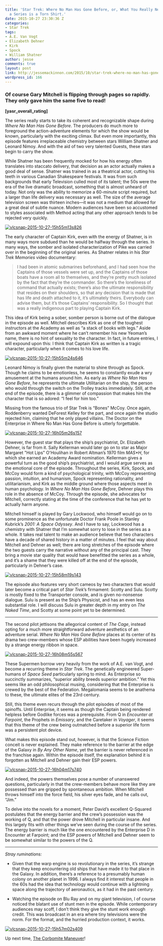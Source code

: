```yaml
---
title: 'Star Trek: Where No Man Has Gone Before, or, What You Really Need to Sell
  a Series is a Torn Shirt.'
date: 2015-10-27 23:30:36 Z
categories:
- Star Trek
tags:
- A.E. Van Vogt
- Elizabeth Dehner
- Kirk
- Spock
- William Shatner
author: jesse
comments: true
layout: post
link: http://jessemackinnon.com/2015/10/star-trek-where-no-man-has-gone-before/
wordpress_id: 166
---
```


### Of course Gary Mitchell is flipping through pages so rapidly. They only gave him the same five to read!


**[yasr_overall_rating]**

The series really starts to take its coherent and recognizable shape during _Where No Man Has Gone Before_. The producers do much more to foreground the action-adventure elements for which the show would be known, particularly with the exciting climax. But even more importantly, this episode features irreplaceable chemistry between stars William Shatner and Leonard Nimoy. And with the aid of two very talented Guests, these stars begin to carry the show.

While Shatner has been frequently mocked for how his energy often translates into staccato delivery, that decision as an actor actually makes a good deal of sense. Shatner was trained in as a theatrical actor, cutting his teeth in various Canadian Shakespeare festivals. It was from such backgrounds that early Television culled most of its talent; the 50s were the era of the live dramatic broadcast, something that is almost unheard of today. Not only was the ability to memorize a 60-minute script required, but a larger than life delivery was necessary as well. The size of the average television screen was thirteen inches—it was not a medium that allowed for a great deal of subtle nuance. Modern audiences have been so accustomed to styles associated with Method acting that any other approach tends to be rejected very quickly.

[![vlcsnap-2015-10-27-15h55m13s826](http://jessemackinnon.com/wp-content/uploads/2015/10/vlcsnap-2015-10-27-15h55m13s826-300x225.png)](http://jessemackinnon.com/wp-content/uploads/2015/10/vlcsnap-2015-10-27-15h55m13s826.png)

The early character of Captain Kirk, even with the energy of Shatner, is in many ways more subdued than he would be halfway through the series. In many ways, the somber and isolated characterization of Pike was carried over in the beginning of the original series. As Shatner relates in his _Star Trek Memories_ video documentary:


<blockquote>I had been in atomic submarines beforehand, and I had seen how the Captains of those vessels were set up, and the Captains of those boats have a room all to themselves, and they’re pretty much isolated by the fact that they’re the commander. So there’s the loneliness of command that actually exists; there’s also the ultimate responsibility that resides on their shoulders, so that any decision that is made that has life and death attached to it, it’s ultimately theirs. Everybody can advise them, but it’s those Captains’ responsibility. So I thought that was a really indigenous part to playing Captain Kirk.</blockquote>


This idea of Kirk being a sober, somber person is borne out of the dialogue in the episode as well. Mitchell describes Kirk as one of the toughest instructors at the Academy as well as “a stack of books with legs.” Aside from an awkward moment where he can’t remember his new Yeoman’s name, there is no hint of sexuality to the character. In fact, in future entries, I will expound upon this: I think that Captain Kirk as written is a tragic character, particularly when it comes to his love life.

[![vlcsnap-2015-10-27-15h55m24s646](http://jessemackinnon.com/wp-content/uploads/2015/10/vlcsnap-2015-10-27-15h55m24s646-300x225.png)](http://jessemackinnon.com/wp-content/uploads/2015/10/vlcsnap-2015-10-27-15h55m24s646.png)

Leonard Nimoy is finally given the material to shine through as Spock. Though he claims to be emotionless, he seems to constantly exude a wry amusement at the humans around him. As early as _Where No Man Has Gone Before_, he represents the ultimate Utilitarian on the ship, the person who would through the switch on the Trolley tracks immediately. Still, at the end of the episode, there is a glimmer of compassion that makes him the character that is so adored: “I feel for him too.”

Missing from the famous trio of Star Trek is “Bones” McCoy. Once again, Roddenberry wanted DeForest Kelley for the part, and once again the studio rejected him, claiming that he only played villains. The Doctor on the Enterprise in Where No Man Has Gone Before is utterly forgettable.

[![vlcsnap-2015-10-27-16h05m26s157](http://jessemackinnon.com/wp-content/uploads/2015/10/vlcsnap-2015-10-27-16h05m26s157-300x225.png)](http://jessemackinnon.com/wp-content/uploads/2015/10/vlcsnap-2015-10-27-16h05m26s157.png)

However, the guest star that plays the ship’s psychiatrist, Dr. Elizabeth Dehner, is far from it. Sally Kellerman would later go on to star as Major Margaret "Hot Lips" O'Houlihan in Robert Altman’s 1970 film _M*A*S*H_, for which she earned an Academy Award nomination. Kellerman gives a powerful turn as the good ship’s psychiatrist, and I would argue serves as the emotional core of the episode. Throughout the series, Kirk, Spock, and McCoy would form a kind of psychological trinity, with McCoy representing passion, intuition, and humanism, Spock representing rationality, and utilitarianism, and Kirk as the middle ground where those aspects meet in human psychology. In _Where No Man Has Gone Before_, Dehner plays this role in the absence of McCoy. Through the episode, she advocates for Mitchell, correctly stating at the time of the conference that he has yet to actually harm anyone.

Mitchell himself is played by Gary Lockwood, who himself would go on to some prominence as the unfortunate Doctor Frank Poole in Stanley Kubrick’s _2001: A Space Odyssey_. And I have to say, Lockwood has a chemistry with Shatner that I’m somewhat sorry to lose in the series as a whole. It takes real talent to make an audience believe that two characters have a decade of shared history in a matter of minutes. I feel that way about Mitchell and Dehner as well; there are long stretches of the episode where the two guests carry the narrative without any of the principal cast. They bring a movie star quality that would have benefitted the series as a whole, and it’s a shame that they were killed off at the end of the episode, particularly in Dehner’s case.

[![vlcsnap-2015-10-27-15h58m19s143](http://jessemackinnon.com/wp-content/uploads/2015/10/vlcsnap-2015-10-27-15h58m19s143-300x225.png)](http://jessemackinnon.com/wp-content/uploads/2015/10/vlcsnap-2015-10-27-15h58m19s143.png)

The episode also features very short cameos by two characters that would later become a critical part of _Star Trek_’s firmament: Scotty and Sulu. Scotty is mostly fixed to the Transporter console, and is given no-nonsense dialogue. Sulu is present as the Ship’s Physicist, and has an even less substantial role. I will discuss Sulu in greater depth in my entry on _The Naked Time_, and Scotty at some point yet to be determined.



* * *



The second pilot jettisons the allegorical content of _The Cage_, instead opting for a much more straightforward adventure aesthetics of an adventure serial. _Where No Man Has Gone Before_ places at its center of its drama two crew-members whose ESP abilities have been hugely increased by a strange energy ribbon in space.

[![vlcsnap-2015-10-27-16h08m55s567](http://jessemackinnon.com/wp-content/uploads/2015/10/vlcsnap-2015-10-27-16h08m55s567-300x225.png)](http://jessemackinnon.com/wp-content/uploads/2015/10/vlcsnap-2015-10-27-16h08m55s567.png)

These Supermen borrow very heavily from the work of A.E. van Vogt, and become a recurring theme in _Star Trek_. The genetically engineered Super-humans of _Space Seed_ particularly spring to mind. As Enterprise so succinctly summarizes, “superior ability breeds superior ambition.” Yet this seems like an odd philosophical musing, considering that the Enterprise is crewed by the best of the Federation. Megalomania seems to be anathema to these, the ultimate elites of the 23rd century.

Still, this theme even recurs through the pilot episodes of most of the spinoffs. Until Enterprise, it seems as though the Captain being rendered helpless before Godlike forces was a prerequisite. From Q in _Encounter at Farpoint_, the Prophets in _Emissary_, and the Caretaker in _Voyager_, it seems that this theme of the crew being outmatched before a superior life form was a persistent plot device.

What makes this episode stand out, however, is that the Science Fiction conceit is never explained. They make reference to the barrier at the edge of the Galaxy in _By Any Other Name_, yet the barrier is never referenced in the franchise again. Within the episode itself, the explanation behind it is forgotten as Mitchell and Dehner gain their ESP powers.

[![vlcsnap-2015-10-27-16h04m17s740](http://jessemackinnon.com/wp-content/uploads/2015/10/vlcsnap-2015-10-27-16h04m17s740-300x225.png)](http://jessemackinnon.com/wp-content/uploads/2015/10/vlcsnap-2015-10-27-16h04m17s740.png)

And indeed, the powers themselves pose a number of unanswered questions, particularly in that the crew-members behave more like they are possessed than are gripped by spontaneous ambition. When Mitchell throws himself into the force field, his silver eyes fade, and he calls out, “Jim.”

To delve into the novels for a moment, Peter David’s excellent Q-Squared postulates that the energy barrier and the crew’s possession was the working of Q, and that the power drove Mitchell in particular insane. And this largely fits with other things we’ve seen during the course of the series. The energy barrier is much like the one encountered by the Enterprise D in Encounter at Farpoint; and the ESP powers of Mitchell and Dehner seem to be somewhat similar to the powers of the Q.



* * *



_Stray ruminations:_



	
  * Given that the warp engine is so revolutionary in the series, it’s strange that they keep encountering old ships that have made it to that place in the Galaxy. In addition, there’s a reference to a presumably human colony on another planet in 1996. I always find it interest that people in the 60s had the idea that technology would continue with a lightning space along the trajectory of aeronautics, as it had in the past century.

	
  * Watching the episode on Blu Ray and on my giant television, I of course noticed the blatant use of stunt men in the episode. While contemporary audiences may scoff, I don’t think they give the stunt work enough credit. This was broadcast in an era where tiny televisions were the norm. For the format, and the hurried production context, it works.


[![vlcsnap-2015-10-27-15h57m02s409](http://jessemackinnon.com/wp-content/uploads/2015/10/vlcsnap-2015-10-27-15h57m02s409.png)](http://jessemackinnon.com/wp-content/uploads/2015/10/vlcsnap-2015-10-27-15h57m02s409.png)

Up next time, [The Corbomite Maneuver](http://memory-alpha.wikia.com/wiki/The_Corbomite_Maneuver_(episode))!
